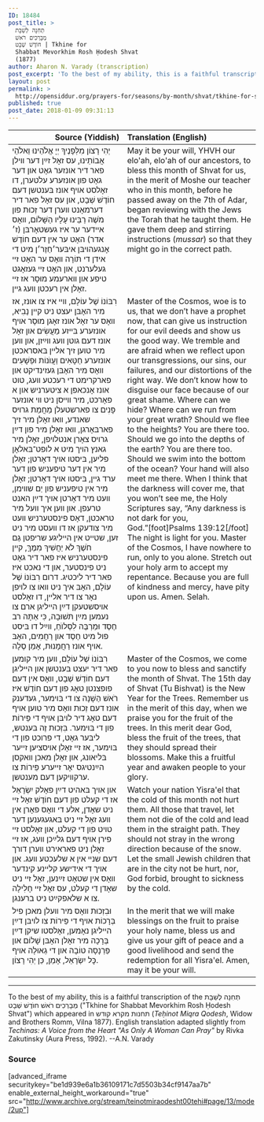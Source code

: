 ```yaml
---
ID: 18484
post_title: >
  תְּחִנָה לְשַׁבָּת
  מְבָרְכִים רֹאשׁ
  חוֹדֶשׁ שְׁבָט | Tkhine for
  Shabbat Mevorkhim Rosh Ḥodesh Shvat
  (1877)
author: Aharon N. Varady (transcription)
post_excerpt: 'To the best of my ability, this is a faithful transcription of the תְּחִנָה לְשַׁבָּת מְבָרְכִים רֹאשׁ חוֺדֶשׁ שְׁבָט ("Tkhine for Shabbat Mevorkhim Rosh Ḥodesh Shvat") which appeared in תחנות מקרא קודש (<em>Teḥinot Miqra Qodesh</em>, Widow and Brothers Romm, Vilna 1877). English translation adapted slightly from <em>Techinas: A Voice from the Heart "As Only A Woman Can Pray"</em> by Rivka Zakutinsky (Aura Press, 1992). --A.N. Varady'
layout: post
permalink: >
  http://opensiddur.org/prayers-for/seasons/by-month/shvat/tkhine-for-shabbat-mevorkhim-rosh-hodesh-shvat/
published: true
post_date: 2018-01-09 09:31:13
---
```

<table style="margin-left: auto;margin-right: auto;" class="draggable">
<thead><tr><th id="x" style="text-align: right;">Source (Yiddish)</th><th style="text-align: left;">Translation (English)</th></tr></thead>
<tbody>
<tr>
<td style="vertical-align:top;" width="46%">
<div class="yiddish"><span lang="he">
יְהִי רָצוֹן מִלְּפָנֶיךָ יְיָ אֱלֹהֵינוּ וֵאלֹהֵי אֲבוֹתֵינוּ, עס זאָל זײַן דער װילן פאר דיר אונזער גאָט און דער גאָט פון אונזערע עלטערן, דו זאָלסט אױף אונז בּענטשן דעם חוֹדֶשׁ שְׁבָט, און עס זאָל פאר דיר דערמאָנט ווערן דער זְכוּת פון מֹשֶׁה רַבֵּינוּ עָלָיו הַשָּׁלוֹם, װאָס אײדער ער איז געשטאָרבּן (ז׳ אדר) האָט ער אין דעם חוֹדֶשׁ אָנגעהױבּן איבּער׳חַזֶר׳ן מיט די אידן די תּוֹרָה װאָס ער האָט זײ געלערנט, און האָט זײ געזאָגט טיפע און װארעמע מוּסָר אז זײ זאָלן אין רעכטן װעג גײן. 
</span></div>
</td>
 
<td style="vertical-align:top;" width="53%">
<div class="english">
May it be your will, YHVH our elo'ah, elo'ah of our ancestors, to bless this month of Shvat for us, in the merit of Moshe our teacher who in this month, before he passed away on the 7th of Adar, began reviewing with the Jews the Torah that he taught them. He gave them deep and stirring instructions (<em>mussar</em>) so that they might go in the correct path. 
</div></td>
</tr>


<tr>
<td style="vertical-align:top;" width="46%">
<div class="yiddish"><span lang="he">
רִבּוֹנוֹ שֶׁל עוֹלָם, װײ איז צו אונז, אז מיר האָבּן יעצט ניט קײן נָבִיא, װאָס ער זאָל אונז זאָגן מוּסָר אױף אונזערע בּײזע מַעֲשִׂים און זאָל אונז דעם גוטן װעג װײַזן, און װען מיר טוען זיך אלײן בּאסראכטן אונזערע חַטָּאִים וַעֲוֺנוֹת וּפְשָׁעִים װאָס מיר האָבּן געזינדיקט און פארקרימט די רעכטע װעג, טוט אונז אָנכאפּן א ציטערניש און א פאָרכט, מיר װײסן ניט װי אונזער פָּנִים צו פארשטעלן מַחֲמַת גרױס שאנדע, װאו זאָלן מיר זיך פארבּאָרגן, װאו זאָלן מיר פון דײַן גרױס צאָרן אנטלױפן, זאָלן מיר גאנץ הױך מיט א לופט־בּאלאָן פליען, בּיסטו אױך דאָרטן; זאָלן מיר אין דער טיפעניש פון דער ערד גײן, בּיסטו אױך דאָרטן; זאָלן מיר אין טיפעניש פון יַם שװימן, װעט מיר דאָרטן אױך דײַן האנט טרעפן. און װען איך וועל מיר טראכטן, דאָס פינסטערניש װעט מיר צודעקן אז דו װעסט מיר ניט זען, שטײט אין הײליגע שריפטן גַם חֹשֶׁךְ לֹא יַחֲשִׁיךְ מִמֶּךָּ, קײן פינסטערניש איז פאר דיר גאָט ניט פינסטער, און די נאכט איז פאר דיר ליכטיג. דרום רִבּוֹנוֹ שֶׁל עוֹלָם, האָבּ איך ניט װאו צו לױפן נאָר צו דיר אלײן, דו זאָלסט אױסשטעקן דײַן הײליגן ארם צו נעמען מײַן תּשׁוּבָה, כִּי אַתָּה רב חֶסֶד וּמַרְבֶּה לִסְלוֺחַ, װײַל דו בּיסט פול מיט חֶסֶד און רַחֲמִים, האָבּ אױף אונז רַחֲמָנוּת, אָמֵן סֶלָה.
</span></div>
</td>
 
<td style="vertical-align:top;" width="53%">
<div class="english">
Master of the Cosmos, woe is to us, that we don’t have a prophet now, that can give us instruction for our evil deeds and show us the good way. We tremble and are afraid when we reflect upon our transgressions, our sins, our failures, and our distortions of the right way. We don’t know how to disguise our face because of our great shame. Where can we hide? Where can we run from your great wrath? Should we flee to the heights? You are there too. Should we go into the depths of the earth? You are there too. Should we swim into the bottom of the ocean? Your hand will also meet me there. When I think that the darkness will cover me, that you won’t see me, the Holy Scriptures say, “Any darkness is not dark for you, God.”[foot]Psalms 139:12[/foot] The night is light for you. Master of the Cosmos, I have nowhere to run, only to you alone. Stretch out your holy arm to accept my repentance. Because you are full of kindness and mercy, have pity upon us. Amen. Selah.
</div></td>
</tr>


<tr>
<td style="vertical-align:top;" width="46%">
<div class="yiddish"><span lang="he">
רִבּוֹנוֹ שֶׁל עוֹלָם, װען מיר קומען פאר דיר יעצט בּענטשן און הײליגן דעם חוֹדֶשׁ שְׁבָט, װאָס אין דעם פופצנטן טאָג פון דעם חוֹדֶשׁ איז רֹאשׁ הַשָׁנָה צו די בּױמער, געדענק אונז דעם זְכוּת װאָס מיר טוען אױף דעם טאָג דיר לױבּן אױף די פֵּירוֹת פון די בּױמער. בִּזְכוּת זֶה בּענטש, ליבּער גאָט, די פרוכט פון די בּױמער, אז זײ זאָלן אױסציען זײער בּליאונג, און זאָלן מאכן װאקסן הײַנטיגס יאָר זײערע פֵּירוֹת צו ערקװיקען דעם מענטשן. 
</span></div>
</td>
 
<td style="vertical-align:top;" width="53%">
<div class="english">
Master of the Cosmos, we come to you now to bless and sanctify the month of Shvat. The 15th day of Shvat (Tu Bishvat) is the New Year for the Trees. Remember us in the merit of this day, when we praise you for the fruit of the trees. In this merit dear God, bless the fruit of the trees, that they should spread their blossoms. Make this a fruitful year and awaken people to your glory. 
</div></td>
</tr>


<tr>
<td style="vertical-align:top;" width="46%">
<div class="yiddish"><span lang="he">
און אױך בּאהיט דײַן פאָלק יִשְׂרָאֵל אז די קעלט פון דעם חוֹדֶשׁ זאָל זײ ניט שאָדן, אלע די װאָס פאָרן אין װעג זאָל זײ ניט בּאגעגענען דער טױט פון די קעלט, און זאָלסט זײ פירן אױף דעם גלײַכן װעג, אז זײ זאָלן ניט פאראירט ווערן דורך דעם שנײ אין א שלעכטע װעג. און אױך די אידישע קלײנע קינדער װאָס אין שטאָט זײַנען, זאָל זײ ניט שאָדן די קעלט, עס זאָל זײ חָלִילָה צו א שלאפקײַט ניט ברענגן.
</span></div>
</td>
 
<td style="vertical-align:top;" width="53%">
<div class="english">
Watch your nation Yisra'el that the cold of this month not hurt them. All those that travel, let them not die of the cold and lead them in the straight path. They should not stray in the wrong direction because of the snow. Let the small Jewish children that are in the city not be hurt, nor, God forbid, brought to sickness by the cold.
</div></td>
</tr>


<tr>
<td style="vertical-align:top;" width="46%">
<div class="yiddish"><span lang="he">
 וּבִזְכוּת װאָס מיר װעלן מאכן פיל בְּרָכוֹת אױף די פֵּירוֹת צו לױבּן דײַן הײליגן נאָמען, זאָלסטו שיקן דײַן בְּרָכָה מיר זאָלן האָבּן שָׁלוֹם און פַּרְנָסָה טוֹבָה און די גְאוּלָה אױף כׇּל יִשְׂרָאֵל, אָמֵן, כֵּן יְהִי רָצוֹן.
</span></div>
</td>
 
<td style="vertical-align:top;" width="53%">
<div class="english">
In the merit that we will make blessings on the fruit to praise your holy name, bless us and give us your gift of peace and a good livelihood and send the redemption for all Yisra'el. Amen, may it be your will.
</div></td>
</tr>
</tbody></table>

<hr />

To the best of my ability, this is a faithful transcription of the תְּחִנָה לְשַׁבָּת מְבָרְכִים רֹאשׁ חוֺדֶשׁ שְׁבָט ("Tkhine for Shabbat Mevorkhim Rosh Ḥodesh Shvat") which appeared in תחנות מקרא קודש (<em>Teḥinot Miqra Qodesh</em>, Widow and Brothers Romm, Vilna 1877). English translation adapted slightly from <em>Techinas: A Voice from the Heart "As Only A Woman Can Pray"</em> by Rivka Zakutinsky (Aura Press, 1992). --A.N. Varady


<h3>Source</h3>

[advanced_iframe securitykey="be1d939e6a1b36109171c7d5503b34cf9147aa7b" enable_external_height_workaround="true" src="http://www.archive.org/stream/teinotmiraodesht00tehi#page/13/mode/2up"]